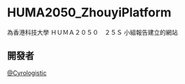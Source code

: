 # HUMA2050_ZhouyiPlatform
為香港科技大學 ＨＵＭＡ２０５０　２５Ｓ 小組報告建立的網站

## 開發者
[@Cyrologistic](https://github.com/Cyrologistic)
